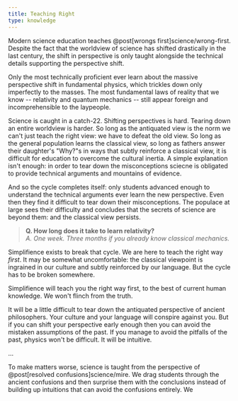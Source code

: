 ```yaml
---
title: Teaching Right
type: knowledge
---
```

Modern science education teaches @post[wrongs first]science/wrong-first. Despite the fact that the worldview of science has shifted drastically in the last century, the shift in perspective is only taught alongside the technical details supporting the perspective shift.

Only the most technically proficient ever learn about the massive perspective shift in fundamental physics, which trickles down only imperfectly to the masses. The most fundamental laws of reality that we know -- relativity and quantum mechanics -- still appear foreign and incomprehensible to the laypeople.

Science is caught in a catch-22. Shifting perspectives is hard. Tearing down an entire worldview is harder. So long as the antiquated view is the norm we can't just teach the right view: we have to defeat the old view. So long as the general population learns the classical view, so long as fathers answer their daughter's "Why?"s in ways that subtly reinforce a classical view, it is difficult for education to overcome the cultural inertia. A simple explanation isn't enough: in order to tear down the misconceptions sciecne is obligated to provide technical arguments and mountains of evidence.

And so the cycle completes itself: only students advanced enough to understand the technical arguments ever learn the new perspective. Even then they find it difficult to tear down their misconceptions. The populace at large sees their difficulty and concludes that the secrets of science are beyond them: and the classical view persists.

> __Q. How long does it take to learn relativity?__<br/>
> _A. One week. Three months if you already know classical mechanics._

Simplifience exists to break that cycle. We are here to teach the right way *first*. It may be somewhat uncomfortable: the classical viewpoint is ingrained in our culture and subtly reinforced by our language. But the cycle has to be broken somewhere.

Simplifience will teach you the right way first, to the best of current human knowledge. We won't flinch from the truth.

It will be a little difficult to tear down the antiquated perspective of ancient philosophers. Your culture and your language will conspire against you. But if you can shift your perspective early enough then you can avoid the mistaken assumptions of the past. If you manage to avoid the pitfalls of the past, physics won't be difficult. It will be intuitive.



...

To make matters worse, science is taught from the perspective of @post[resolved confusions]science/mire. We drag students through the ancient confusions and then surprise them with the conclusions instead of building up intuitions that can avoid the confusions entirely. We 
